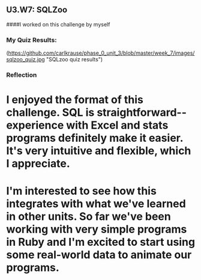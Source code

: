 ## U3.W7: SQLZoo

####I worked on this challenge by myself



### My Quiz Results:
<!-- Include the link to your image (saved in the imgs folder) to display it inline. -->
(https://github.com/carlkrause/phase_0_unit_3/blob/master/week_7/images/sqlzoo_quiz.jpg "SQLzoo quiz results")






### Reflection
#	I enjoyed the format of this challenge. SQL is straightforward--experience with Excel and stats programs definitely make it easier. It's very intuitive and flexible, which I appreciate. 
#	I'm interested to see how this integrates with what we've learned in other units. So far we've been working with very simple programs in Ruby and I'm excited to start using some real-world data to animate our programs.